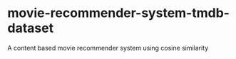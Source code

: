 
# movie-recommender-system-tmdb-dataset

A content based movie recommender system using cosine similarity



